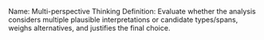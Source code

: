 Name: Multi-perspective Thinking
Definition: Evaluate whether the analysis considers multiple plausible interpretations or candidate types/spans, weighs alternatives, and justifies the final choice.